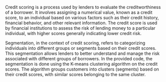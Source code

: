 Credit scoring is a process used by lenders to evaluate the creditworthiness of a borrower. It involves assigning a numerical value, known as a credit score, to an individual based on various factors such as their credit history, financial behavior, and other relevant information. The credit score is used by financial institutions to assess the risk of lending money to a particular individual, with higher scores generally indicating lower credit risk.

Segmentation, in the context of credit scoring, refers to categorizing individuals into different groups or segments based on their credit scores. This segmentation allows lenders to better understand and manage the risk associated with different groups of borrowers. In the provided code, the segmentation is done using the K-means clustering algorithm on the credit scores. The algorithm groups customers into clusters (segments) based on their credit scores, with similar scores belonging to the same cluster.
